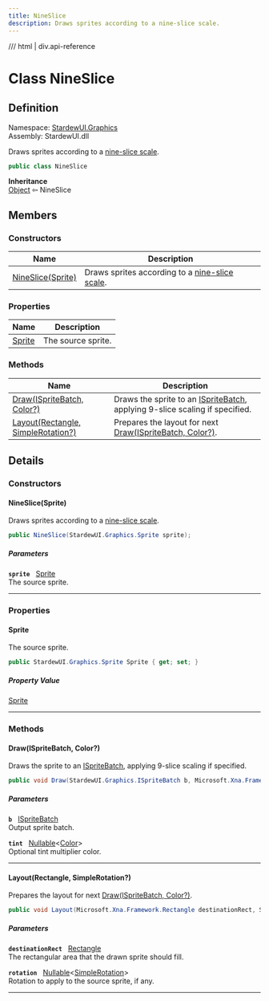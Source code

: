 ```yaml
---
title: NineSlice
description: Draws sprites according to a nine-slice scale.
---
```


<link rel="stylesheet" href="/StardewUI/stylesheets/reference.css" />

/// html | div.api-reference

# Class NineSlice

## Definition

<div class="api-definition" markdown>

Namespace: [StardewUI.Graphics](index.md)  
Assembly: StardewUI.dll  

</div>

Draws sprites according to a [nine-slice scale](https://en.wikipedia.org/wiki/9-slice_scaling).

```cs
public class NineSlice
```

**Inheritance**  
[Object](https://learn.microsoft.com/en-us/dotnet/api/system.object) ⇦ NineSlice

## Members

### Constructors

 | Name | Description |
| --- | --- |
| [NineSlice(Sprite)](#nineslicesprite) | Draws sprites according to a [nine-slice scale](https://en.wikipedia.org/wiki/9-slice_scaling). | 

### Properties

 | Name | Description |
| --- | --- |
| [Sprite](#sprite) | The source sprite. | 

### Methods

 | Name | Description |
| --- | --- |
| [Draw(ISpriteBatch, Color?)](#drawispritebatch-color) | Draws the sprite to an [ISpriteBatch](ispritebatch.md), applying 9-slice scaling if specified. | 
| [Layout(Rectangle, SimpleRotation?)](#layoutrectangle-simplerotation) | Prepares the layout for next [Draw(ISpriteBatch, Color?)](nineslice.md#drawispritebatch-color). | 

## Details

### Constructors

#### NineSlice(Sprite)

Draws sprites according to a [nine-slice scale](https://en.wikipedia.org/wiki/9-slice_scaling).

```cs
public NineSlice(StardewUI.Graphics.Sprite sprite);
```

##### Parameters

**`sprite`** &nbsp; [Sprite](sprite.md)  
The source sprite.

-----

### Properties

#### Sprite

The source sprite.

```cs
public StardewUI.Graphics.Sprite Sprite { get; set; }
```

##### Property Value

[Sprite](sprite.md)

-----

### Methods

#### Draw(ISpriteBatch, Color?)

Draws the sprite to an [ISpriteBatch](ispritebatch.md), applying 9-slice scaling if specified.

```cs
public void Draw(StardewUI.Graphics.ISpriteBatch b, Microsoft.Xna.Framework.Color? tint);
```

##### Parameters

**`b`** &nbsp; [ISpriteBatch](ispritebatch.md)  
Output sprite batch.

**`tint`** &nbsp; [Nullable](https://learn.microsoft.com/en-us/dotnet/api/system.nullable-1)<[Color](https://docs.monogame.net/api/Microsoft.Xna.Framework.Color.html)>  
Optional tint multiplier color.

-----

#### Layout(Rectangle, SimpleRotation?)

Prepares the layout for next [Draw(ISpriteBatch, Color?)](nineslice.md#drawispritebatch-color).

```cs
public void Layout(Microsoft.Xna.Framework.Rectangle destinationRect, StardewUI.Graphics.SimpleRotation? rotation);
```

##### Parameters

**`destinationRect`** &nbsp; [Rectangle](https://docs.monogame.net/api/Microsoft.Xna.Framework.Rectangle.html)  
The rectangular area that the drawn sprite should fill.

**`rotation`** &nbsp; [Nullable](https://learn.microsoft.com/en-us/dotnet/api/system.nullable-1)<[SimpleRotation](simplerotation.md)>  
Rotation to apply to the source sprite, if any.

-----

